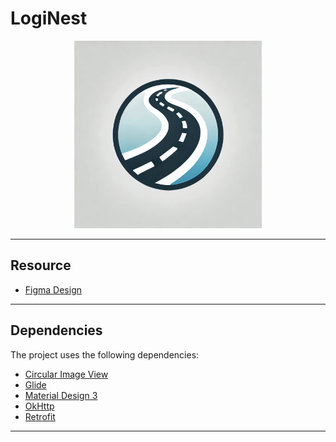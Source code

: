 # LogiNest

<p align="center">
  <img src="./assets/app_logo.jpeg" width="300px" height="300px" alt="App Logo" />
</p>


---

## Resource
- [Figma Design](https://www.figma.com/design/eoDvEB9z1u0kEUk8K7SA2N/RO_Design_App?node-id=11-3206&node-type=frame&t=vSWbTfq7I2ayoVqR-0)

---

## Dependencies

The project uses the following dependencies:

- [Circular Image View](https://github.com/hdodenhof/CircleImageView)
- [Glide](https://github.com/bumptech/glide)
- [Material Design 3](https://github.com/material-components/material-components-android)
- [OkHttp](https://github.com/square/okhttp)
- [Retrofit](https://github.com/square/retrofit)

---
